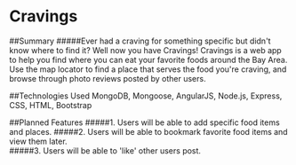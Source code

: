 # Cravings

##Summary
#####Ever had a craving for something specific but didn't know where to find it? Well now you have Cravings! Cravings is a web app to help you find where you can eat your favorite foods around the Bay Area. Use the map locator to find a place that serves the food you're craving, and browse through photo reviews posted by other users.   

##Technologies Used
MongoDB, Mongoose, AngularJS, Node.js, Express, CSS, HTML, Bootstrap

##Planned Features
#####1. Users will be able to add specific food items and places. 
#####2. Users will be able to bookmark favorite food items and view them later.   
#####3. Users will be able to 'like' other users post. 




